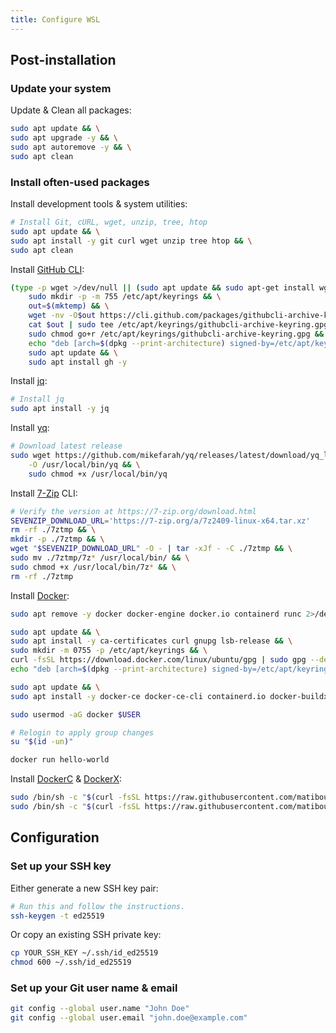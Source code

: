 ```yaml
---
title: Configure WSL
---
```


## Post-installation

### Update your system

Update & Clean all packages:

```sh
sudo apt update && \
sudo apt upgrade -y && \
sudo apt autoremove -y && \
sudo apt clean
```

### Install often-used packages

Install development tools & system utilities:

```sh
# Install Git, cURL, wget, unzip, tree, htop
sudo apt update && \
sudo apt install -y git curl wget unzip tree htop && \
sudo apt clean
```

Install [GitHub CLI](https://cli.github.com/):

```sh
(type -p wget >/dev/null || (sudo apt update && sudo apt-get install wget -y)) && \
    sudo mkdir -p -m 755 /etc/apt/keyrings && \
    out=$(mktemp) && \
    wget -nv -O$out https://cli.github.com/packages/githubcli-archive-keyring.gpg && \
    cat $out | sudo tee /etc/apt/keyrings/githubcli-archive-keyring.gpg > /dev/null && \
    sudo chmod go+r /etc/apt/keyrings/githubcli-archive-keyring.gpg && \
    echo "deb [arch=$(dpkg --print-architecture) signed-by=/etc/apt/keyrings/githubcli-archive-keyring.gpg] https://cli.github.com/packages stable main" | sudo tee /etc/apt/sources.list.d/github-cli.list > /dev/null && \
    sudo apt update && \
    sudo apt install gh -y
```

Install [jq](https://jqlang.org/):

```sh
# Install jq
sudo apt install -y jq
```

Install [yq](https://mikefarah.gitbook.io/yq):

```sh
# Download latest release
sudo wget https://github.com/mikefarah/yq/releases/latest/download/yq_linux_amd64 \
    -O /usr/local/bin/yq && \
    sudo chmod +x /usr/local/bin/yq
```

Install [7-Zip](https://7-zip.org/) CLI:

```sh
# Verify the version at https://7-zip.org/download.html
SEVENZIP_DOWNLOAD_URL='https://7-zip.org/a/7z2409-linux-x64.tar.xz'
rm -rf ./7ztmp && \
mkdir -p ./7ztmp && \
wget "$SEVENZIP_DOWNLOAD_URL" -O - | tar -xJf - -C ./7ztmp && \
sudo mv ./7ztmp/7z* /usr/local/bin/ && \
sudo chmod +x /usr/local/bin/7z* && \
rm -rf ./7ztmp
```

Install [Docker](https://www.docker.com/):

```sh
sudo apt remove -y docker docker-engine docker.io containerd runc 2>/dev/null

sudo apt update && \
sudo apt install -y ca-certificates curl gnupg lsb-release && \
sudo mkdir -m 0755 -p /etc/apt/keyrings && \
curl -fsSL https://download.docker.com/linux/ubuntu/gpg | sudo gpg --dearmor -o /etc/apt/keyrings/docker.gpg && \
echo "deb [arch=$(dpkg --print-architecture) signed-by=/etc/apt/keyrings/docker.gpg] https://download.docker.com/linux/ubuntu $(lsb_release -cs) stable" | sudo tee /etc/apt/sources.list.d/docker.list > /dev/null

sudo apt update && \
sudo apt install -y docker-ce docker-ce-cli containerd.io docker-buildx-plugin docker-compose-plugin

sudo usermod -aG docker $USER

# Relogin to apply group changes
su "$(id -un)"

docker run hello-world
```

Install [DockerC](https://github.com/matiboux/dockerc) & [DockerX](https://github.com/matiboux/dockerx):

```sh
sudo /bin/sh -c "$(curl -fsSL https://raw.githubusercontent.com/matiboux/dockerc/HEAD/install.sh)"
sudo /bin/sh -c "$(curl -fsSL https://raw.githubusercontent.com/matiboux/dockerx/HEAD/install.sh)"
```


## Configuration

### Set up your SSH key

Either generate a new SSH key pair:

```sh
# Run this and follow the instructions.
ssh-keygen -t ed25519
```

Or copy an existing SSH private key:

```sh
cp YOUR_SSH_KEY ~/.ssh/id_ed25519
chmod 600 ~/.ssh/id_ed25519
```

### Set up your Git user name & email

```sh
git config --global user.name "John Doe"
git config --global user.email "john.doe@example.com"
```
